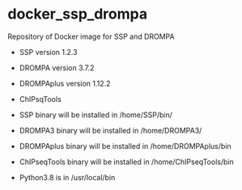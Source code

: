 # docker_ssp_drompa
Repository of Docker image for SSP and DROMPA

- SSP version 1.2.3
- DROMPA version 3.7.2
- DROMPAplus version 1.12.2
- ChIPsqTools

- SSP binary will be installed in /home/SSP/bin/
- DROMPA3 binary will be installed in /home/DROMPA3/
- DROMPAplus binary will be installed in /home/DROMPAplus/bin
- ChIPseqTools binary will be installed in /home/ChIPseqTools/bin
- Python3.8 is in /usr/local/bin